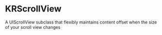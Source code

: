 # KRScrollView
A UIScrollView subclass that flexibly maintains content offset when the size of your scroll view changes
